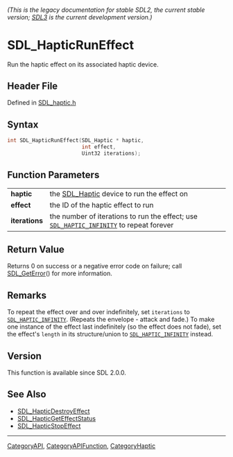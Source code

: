 ###### (This is the legacy documentation for stable SDL2, the current stable version; [SDL3](https://wiki.libsdl.org/SDL3/) is the current development version.)
# SDL_HapticRunEffect

Run the haptic effect on its associated haptic device.

## Header File

Defined in [SDL_haptic.h](https://github.com/libsdl-org/SDL/blob/SDL2/include/SDL_haptic.h)

## Syntax

```c
int SDL_HapticRunEffect(SDL_Haptic * haptic,
                        int effect,
                        Uint32 iterations);

```

## Function Parameters

|                    |                                                                                                                |
| ------------------ | -------------------------------------------------------------------------------------------------------------- |
| **haptic**         | the [SDL_Haptic](SDL_Haptic) device to run the effect on                                                       |
| **effect**         | the ID of the haptic effect to run                                                                             |
| **iterations**     | the number of iterations to run the effect; use [`SDL_HAPTIC_INFINITY`](SDL_HAPTIC_INFINITY) to repeat forever |

## Return Value

Returns 0 on success or a negative error code on failure; call
[SDL_GetError](SDL_GetError)() for more information.

## Remarks

To repeat the effect over and over indefinitely, set `iterations` to
[`SDL_HAPTIC_INFINITY`](SDL_HAPTIC_INFINITY). (Repeats the envelope -
attack and fade.) To make one instance of the effect last indefinitely (so
the effect does not fade), set the effect's `length` in its structure/union
to [`SDL_HAPTIC_INFINITY`](SDL_HAPTIC_INFINITY) instead.

## Version

This function is available since SDL 2.0.0.

## See Also

- [SDL_HapticDestroyEffect](SDL_HapticDestroyEffect)
- [SDL_HapticGetEffectStatus](SDL_HapticGetEffectStatus)
- [SDL_HapticStopEffect](SDL_HapticStopEffect)

----
[CategoryAPI](CategoryAPI), [CategoryAPIFunction](CategoryAPIFunction), [CategoryHaptic](CategoryHaptic)

